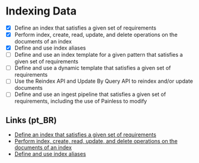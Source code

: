 # Indexing Data

- [x] Define an index that satisfies a given set of requirements
- [x] Perform index, create, read, update, and delete operations on the documents of an index
- [x] Define and use index aliases
- [ ] Define and use an index template for a given pattern that satisfies a given set of requirements
- [ ] Define and use a dynamic template that satisfies a given set of requirements
- [ ] Use the Reindex API and Update By Query API to reindex and/or update documents
- [ ] Define and use an ingest pipeline that satisfies a given set of requirements, including the use of Painless to modify 

## Links (pt_BR)

- [Define an index that satisfies a given set of requirements][02-01]
- [Perform index, create, read, update, and delete operations on the documents of an index][02-02]
- [Define and use index aliases][02-03]

[02-01]: pt_br/02-01-define-an-index.ptbr.md
[02-02]: pt_br/02-02-perform-operations.ptbr.md
[02-03]: pt_br/02-03-define-use-index-alias.ptbr.md

